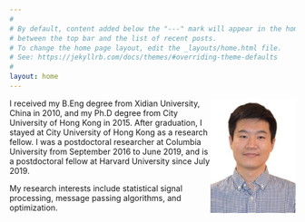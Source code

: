```yaml
---
#
# By default, content added below the "---" mark will appear in the home page
# between the top bar and the list of recent posts.
# To change the home page layout, edit the _layouts/home.html file.
# See: https://jekyllrb.com/docs/themes/#overriding-theme-defaults
#
layout: home
---
```


<img style="float: right;" src="/data/imgs/me.jpg" width="150" />

I received my B.Eng degree from Xidian University, China in 2010, and my Ph.D degree from City University of Hong Kong in 2015. After graduation, I stayed at City University of Hong Kong as a research fellow. I was a postdoctoral researcher at Columbia University from September 2016 to June 2019, and is a postdoctoral fellow at Harvard University since July 2019.

My research interests include statistical signal processing, message passing algorithms, and optimization.

